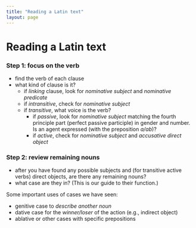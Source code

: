 ```yaml
---
title: "Reading a Latin text"
layout: page
---
```




# Reading a Latin text



### Step 1: focus on the verb

- find the verb of each clause
- what kind of clause is it?  
    - if *linking* clause, look for *nominative subject* and *nominative predicate*
    - if *intransitive*, check for *nominative subject*
    - if *transitive*, what voice is the verb?
        - if *passive*, look for *nominative subject* matching the fourth principle part (perfect passive participle) in gender and number.  Is an agent expressed (with the preposition *a/ab*)?
        - if *active*, check for *nominative subject* and *accusative direct object*

### Step 2: review remaining nouns

- after you have found any possible subjects and (for transitive active verbs) direct objects, are there any remaining nouns?
- what case are they in?  (This is our guide to their function.)

Some important uses of cases we have seen:

- genitive case to *describe another noun*
- dative case for the *winner/loser* of the action (e.g., indirect object)
- ablative or other cases with specific prepositions
